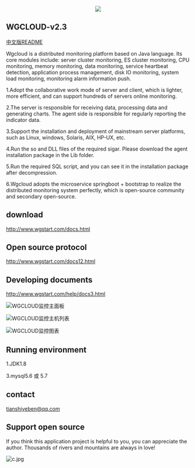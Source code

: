 <p align="center">
  <a href="http://www.wgstart.com">
    <img src="https://raw.githubusercontent.com/tianshiyeben/wgcloud/master/demo/logo.png">
  </a>
 </p>

## WGCLOUD-v2.3

[中文版README](https://github.com/tianshiyeben/wgcloud/blob/master/README_zh.md)

Wgcloud is a distributed monitoring platform based on Java language. Its core modules include: server cluster monitoring, ES cluster monitoring, CPU monitoring, memory monitoring, data monitoring, service heartbeat detection, application process management, disk IO monitoring, system load monitoring, monitoring alarm information push.

1.Adopt the collaborative work mode of server and client, which is lighter, more efficient, and can support hundreds of servers online monitoring.

2.The server is responsible for receiving data, processing data and generating charts. The agent side is responsible for regularly reporting the indicator data.

3.Support the installation and deployment of mainstream server platforms, such as Linux, windows, Solaris, AIX, HP-UX, etc.

4.Run the so and DLL files of the required sigar. Please download the agent installation package in the Lib folder.

5.Run the required SQL script, and you can see it in the installation package after decompression.

6.Wgcloud adopts the microservice springboot + bootstrap to realize the distributed monitoring system perfectly, which is open-source community and secondary open-source.

## download

<http://www.wgstart.com/docs.html>

## **Open source protocol**

<http://www.wgstart.com/docs12.html>

## **Developing documents**

<http://www.wgstart.com/help/docs3.html>



![WGCLOUD监控主面板](https://raw.githubusercontent.com/tianshiyeben/wgcloud/master/demo/demo2.jpg)

![WGCLOUD监控主机列表](https://raw.githubusercontent.com/tianshiyeben/wgcloud/master/demo/demo3.jpg)

![WGCLOUD监控图表](https://raw.githubusercontent.com/tianshiyeben/wgcloud/master/demo/demo4.jpg)




## Running environment

1.JDK1.8

3.mysql5.6 或 5.7



## contact

tianshiyeben@qq.com



## Support open source

If you think this application project is helpful to you, you can appreciate the author. Thousands of rivers and mountains are always in love!

![c.jpg](https://raw.githubusercontent.com/tianshiyeben/wgcloud/master/demo/wxzf.jpg)
